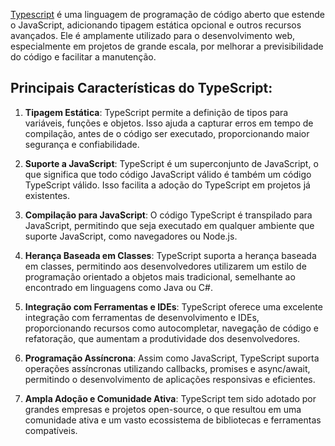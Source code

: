 [Typescript](https://www.typescriptlang.org) é uma linguagem de programação de código aberto que estende o JavaScript, adicionando tipagem estática opcional e outros recursos avançados. Ele é amplamente utilizado para o desenvolvimento web, especialmente em projetos de grande escala, por melhorar a previsibilidade do código e facilitar a manutenção.

## Principais Características do TypeScript:

1. **Tipagem Estática**: TypeScript permite a definição de tipos para variáveis, funções e objetos. Isso ajuda a capturar erros em tempo de compilação, antes de o código ser executado, proporcionando maior segurança e confiabilidade.

2. **Suporte a JavaScript**: TypeScript é um superconjunto de JavaScript, o que significa que todo código JavaScript válido é também um código TypeScript válido. Isso facilita a adoção do TypeScript em projetos já existentes.

3. **Compilação para JavaScript**: O código TypeScript é transpilado para JavaScript, permitindo que seja executado em qualquer ambiente que suporte JavaScript, como navegadores ou Node.js.

4. **Herança Baseada em Classes**: TypeScript suporta a herança baseada em classes, permitindo aos desenvolvedores utilizarem um estilo de programação orientado a objetos mais tradicional, semelhante ao encontrado em linguagens como Java ou C#.

5. **Integração com Ferramentas e IDEs**: TypeScript oferece uma excelente integração com ferramentas de desenvolvimento e IDEs, proporcionando recursos como autocompletar, navegação de código e refatoração, que aumentam a produtividade dos desenvolvedores.

6. **Programação Assíncrona**: Assim como JavaScript, TypeScript suporta operações assíncronas utilizando callbacks, promises e async/await, permitindo o desenvolvimento de aplicações responsivas e eficientes.

7. **Ampla Adoção e Comunidade Ativa**: TypeScript tem sido adotado por grandes empresas e projetos open-source, o que resultou em uma comunidade ativa e um vasto ecossistema de bibliotecas e ferramentas compatíveis.

